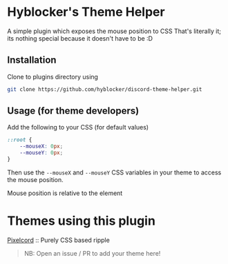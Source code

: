 # Hyblocker's Theme Helper

A simple plugin which exposes the mouse position to CSS
That's literally it; its nothing special because it doesn't have to be :D

## Installation

Clone to plugins directory using

```bash
git clone https://github.com/hyblocker/discord-theme-helper.git
```

## Usage (for theme developers)

Add the following to your CSS (for default values)

```css
::root {
    --mouseX: 0px;
    --mouseY: 0px;
}
```

Then use the `--mouseX` and `--mouseY` CSS variables in your theme to access the mouse position.

Mouse position is relative to the element

# Themes using this plugin

[Pixelcord](https://github.com/hyblocker/pixelcord) :: Purely CSS based ripple



> NB: Open an issue / PR to add your theme here!
